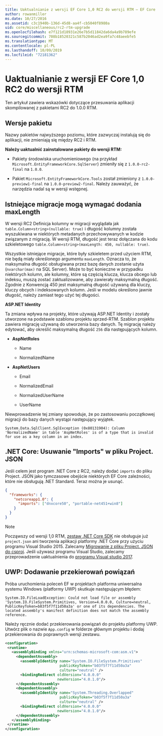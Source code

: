 ```yaml
---
title: Uaktualnianie z wersji EF Core 1,0 RC2 do wersji RTM — EF Core
author: rowanmiller
ms.date: 10/27/2016
ms.assetid: c3c1940b-136d-45d8-aa4f-cb5040f8980a
uid: core/miscellaneous/rc2-rtm-upgrade
ms.openlocfilehash: e7f121d18931e26e7b5d11842da6da4a9b789efe
ms.sourcegitcommit: 708b18520321c587b2046ad2ea9fa7c48aeebfe5
ms.translationtype: MT
ms.contentlocale: pl-PL
ms.lasthandoff: 10/09/2019
ms.locfileid: "72181362"
---
```

# <a name="upgrading-from-ef-core-10-rc2-to-rtm"></a>Uaktualnianie z wersji EF Core 1,0 RC2 do wersji RTM

Ten artykuł zawiera wskazówki dotyczące przesuwania aplikacji skompilowanej z pakietami RC2 do 1.0.0 RTM.

## <a name="package-versions"></a>Wersje pakietu

Nazwy pakietów najwyższego poziomu, które zazwyczaj instalują się do aplikacji, nie zmieniają się między RC2 i RTM.

**Należy uaktualnić zainstalowane pakiety do wersji RTM:**

* Pakiety środowiska uruchomieniowego (na przykład `Microsoft.EntityFrameworkCore.SqlServer`) zmieniły się z `1.0.0-rc2-final` na `1.0.0`.

* Pakiet `Microsoft.EntityFrameworkCore.Tools` został zmieniony z `1.0.0-preview1-final` na `1.0.0-preview2-final`. Należy zauważyć, że narzędzia nadal są w wersji wstępnej.

## <a name="existing-migrations-may-need-maxlength-added"></a>Istniejące migracje mogą wymagać dodania maxLength

W wersji RC2 Definicja kolumny w migracji wyglądała jak `table.Column<string>(nullable: true)` i długość kolumny została wyszukiwana w niektórych metadanych przechowywanych w kodzie związanym z migracją. W wersji RTM, długość jest teraz dołączana do kodu szkieletowego `table.Column<string>(maxLength: 450, nullable: true)`.

Wszystkie istniejące migracje, które były szkieletem przed użyciem RTM, nie będą miały określonego argumentu `maxLength`. Oznacza to, że maksymalna długość obsługiwana przez bazę danych zostanie użyta (`nvarchar(max)` na SQL Server). Może to być konieczne w przypadku niektórych kolumn, ale kolumny, które są częścią klucza, klucza obcego lub indeksu, muszą zostać zaktualizowane, aby zawierały maksymalną długość. Zgodnie z Konwencją 450 jest maksymalną długość używaną dla kluczy, kluczy obcych i indeksowanych kolumn. Jeśli w modelu określono jawnie długość, należy zamiast tego użyć tej długości.

**ASP.NET Identity**

Ta zmiana wpływa na projekty, które używają ASP.NET Identity i zostały utworzone na podstawie szablonu projektu sprzed-RTM. Szablon projektu zawiera migrację używaną do utworzenia bazy danych. Tę migrację należy edytować, aby określić maksymalną długość `256` dla następujących kolumn.

*  **AspNetRoles**

    * Name

    * NormalizedName

*  **AspNetUsers**

   * Email

   * NormalizedEmail

   * NormalizedUserName

   * UserName

Niewprowadzenie tej zmiany spowoduje, że po zastosowaniu początkowej migracji do bazy danych wystąpi następujący wyjątek.

```console
System.Data.SqlClient.SqlException (0x80131904): Column 'NormalizedName' in table 'AspNetRoles' is of a type that is invalid for use as a key column in an index.
```

## <a name="net-core-remove-imports-in-projectjson"></a>.NET Core: Usuwanie "Imports" w pliku Project. JSON

Jeśli celem jest program .NET Core z RC2, należy dodać `imports` do pliku Project. JSON jako tymczasowe obejście niektórych EF Core zależności, które nie obsługują .NET Standard. Teraz można je usunąć.

``` json
{
  "frameworks": {
    "netcoreapp1.0": {
      "imports": ["dnxcore50", "portable-net451+win8"]
    }
  }
}
```

> [!NOTE]  
> Począwszy od wersji 1,0 RTM, [zestaw .NET Core SDK](https://www.microsoft.com/net/download/core) nie obsługuje już `project.json` ani tworzenia aplikacji platformy .NET Core przy użyciu programu Visual Studio 2015. Zalecamy [Migrowanie z pliku Project. JSON do csproj](https://docs.microsoft.com/dotnet/articles/core/migration/). Jeśli używasz programu Visual Studio, zalecamy przeprowadzenie uaktualnienia do [programu Visual studio 2017](https://www.visualstudio.com/downloads/).

## <a name="uwp-add-binding-redirects"></a>UWP: Dodawanie przekierowań powiązań

Próba uruchomienia poleceń EF w projektach platforma uniwersalna systemu Windows (platformy UWP) skutkuje następującym błędem:

```console
System.IO.FileLoadException: Could not load file or assembly 'System.IO.FileSystem.Primitives, Version=4.0.0.0, Culture=neutral, PublicKeyToken=b03f5f7f11d50a3a' or one of its dependencies. The located assembly's manifest definition does not match the assembly reference.
```

Należy ręcznie dodać przekierowania powiązań do projektu platformy UWP. Utwórz plik o nazwie `App.config` w folderze głównym projektu i dodaj przekierowania do poprawnych wersji zestawu.

```xml
<configuration>
 <runtime>
   <assemblyBinding xmlns="urn:schemas-microsoft-com:asm.v1">
     <dependentAssembly>
       <assemblyIdentity name="System.IO.FileSystem.Primitives"
                         publicKeyToken="b03f5f7f11d50a3a"
                         culture="neutral" />
       <bindingRedirect oldVersion="4.0.0.0"
                        newVersion="4.0.1.0"/>
     </dependentAssembly>
     <dependentAssembly>
       <assemblyIdentity name="System.Threading.Overlapped"
                         publicKeyToken="b03f5f7f11d50a3a"
                         culture="neutral" />
       <bindingRedirect oldVersion="4.0.0.0"
                        newVersion="4.0.1.0"/>
     </dependentAssembly>
   </assemblyBinding>
 </runtime>
</configuration>
```
